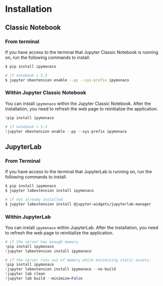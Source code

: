# Installation

## Classic Notebook

### From terminal
If you have access to the terminal that Jupyter Classic Notebook is running on, run the following commands to install.

```bash
$ pip install ipymonaco

# if notebook < 5.3
$ jupyter nbextension enable --py --sys-prefix ipymonaco
```

### Within Jupyter Classic Notebook
You can install `ipymonaco` within the Jupyter Classic Notebook. After the installation, you need to refresh the web page to reinitialize the application.

```python
!pip install ipymonaco

# if notebook < 5.3
!jupyter nbextension enable --py --sys-prefix ipymonaco
```

## JupyterLab

### From Terminal
If you have access to the terminal that JupyterLab is running on, run the following commands to install.

```bash
$ pip install ipymonaco
$ jupyter labextension install ipymonaco

# if not already installed
$ jupyter labextension install @jupyter-widgets/jupyterlab-manager
```

### Within JupyterLab
You can install `ipymonaco` within JupyterLab. After the installation, you need to refresh the web page to reinitialize the application.

```python
# if the server has enough memory
!pip install ipymonaco
!jupyter labextension install ipymonaco

# if the server runs out of memory while minimizing static assets.
!pip install ipymonaco
!jupyter labextension install ipymonaco --no-build
!jupyter lab clean
!jupyter lab build --minimize=False
```

